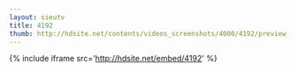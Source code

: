 ```yaml
---
layout: sieutv
title: 4192
thumb: http://hdsite.net/contents/videos_screenshots/4000/4192/preview_360p.mp4.jpg
---
```

{% include iframe src='http://hdsite.net/embed/4192' %}
 
